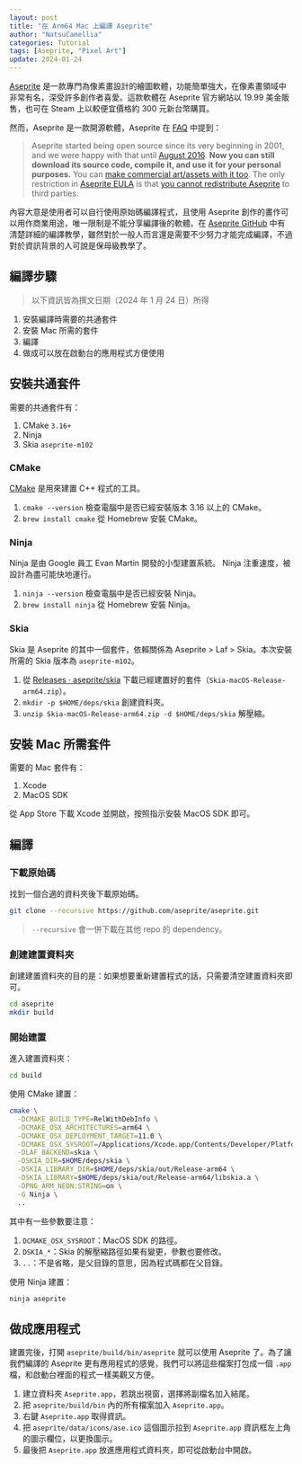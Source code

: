 ```yaml
---
layout: post
title: "在 Arm64 Mac 上編譯 Aseprite"
author: "NatsuCamellia"
categories: Tutorial
tags: [Aseprite, "Pixel Art"]
update: 2024-01-24
---
```


[Aseprite](https://www.aseprite.org) 是一款專門為像素畫設計的繪圖軟體，功能簡單強大，在像素畫領域中非常有名，深受許多創作者喜愛。這款軟體在 Aseprite 官方網站以 19.99 美金販售，也可在 Steam 上以較便宜價格約 300 元新台幣購買。

然而，Aseprite 是一款開源軟體，Aseprite 在 [FAQ](https://www.aseprite.org/faq/#if-aseprite-source-code-is-available-how-is-that-you-are-selling-it) 中提到：

> Aseprite started being open source since its very beginning in 2001, and we were happy with that until [August 2016](http://dev.aseprite.org/post/149797781837/new-source-code-license). **Now you can still download its source code, compile it, and use it for your personal purposes.** You can [make commercial art/assets with it too](https://www.aseprite.org/faq/#can-i-sell-graphics-created-with-aseprite). The only restriction in [Aseprite EULA](https://github.com/aseprite/aseprite/blob/master/EULA.txt) is that [you cannot redistribute Aseprite](https://www.aseprite.org/faq/#can-i-redistribute-aseprite) to third parties.

內容大意是使用者可以自行使用原始碼編譯程式，且使用 Aseprite 創作的畫作可以用作商業用途，唯一限制是不能分享編譯後的軟體。在 [Aseprite GitHub](https://github.com/aseprite/aseprite) 中有清楚詳細的編譯教學，雖然對於一般人而言還是需要不少努力才能完成編譯，不過對於資訊背景的人可說是保母級教學了。

## 編譯步驟

> 以下資訊皆為撰文日期（2024 年 1 月 24 日）所得

1. 安裝編譯時需要的共通套件
2. 安裝 Mac 所需的套件
3. 編譯
4. 做成可以放在啟動台的應用程式方便使用

## 安裝共通套件

需要的共通套件有：
1. CMake `3.16+`
2. Ninja
3. Skia `aseprite-m102`

### CMake

[CMake](https://cmake.org) 是用來建置 C++ 程式的工具。

1.  `cmake --version` 檢查電腦中是否已經安裝版本 3.16 以上的 CMake。
2. `brew install cmake` 從 Homebrew 安裝 CMake。

### Ninja

Ninja 是由 Google 員工 Evan Martin 開發的小型建置系統。 Ninja 注重速度，被設計為盡可能快地運行。

1. `ninja --version` 檢查電腦中是否已經安裝 Ninja。
2. `brew install ninja` 從 Homebrew 安裝 Ninja。

### Skia

Skia 是 Aseprite 的其中一個套件，依賴關係為 Aseprite > Laf > Skia。本次安裝所需的 Skia 版本為 `aseprite-m102`。

1. 從 [Releases · aseprite/skia](https://github.com/aseprite/skia/releases) 下載已經建置好的套件（`Skia-macOS-Release-arm64.zip`）。
2. `mkdir -p $HOME/deps/skia` 創建資料夾。
3. `unzip Skia-macOS-Release-arm64.zip -d $HOME/deps/skia` 解壓縮。

## 安裝 Mac 所需套件

需要的 Mac 套件有：
1. Xcode
2. MacOS SDK

從 App Store 下載 Xcode 並開啟，按照指示安裝 MacOS SDK 即可。

## 編譯

### 下載原始碼

找到一個合適的資料夾後下載原始碼。

```sh
git clone --recursive https://github.com/aseprite/aseprite.git
```

> `--recursive` 會一併下載在其他 repo 的 dependency。

### 創建建置資料夾

創建建置資料夾的目的是：如果想要重新建置程式的話，只需要清空建置資料夾即可。

```sh
cd aseprite
mkdir build
```

### 開始建置

進入建置資料夾：

```sh
cd build
```

使用 CMake 建置：

```sh
cmake \
  -DCMAKE_BUILD_TYPE=RelWithDebInfo \
  -DCMAKE_OSX_ARCHITECTURES=arm64 \
  -DCMAKE_OSX_DEPLOYMENT_TARGET=11.0 \
  -DCMAKE_OSX_SYSROOT=/Applications/Xcode.app/Contents/Developer/Platforms/MacOSX.platform/Developer/SDKs/MacOSX.sdk \
  -DLAF_BACKEND=skia \
  -DSKIA_DIR=$HOME/deps/skia \
  -DSKIA_LIBRARY_DIR=$HOME/deps/skia/out/Release-arm64 \
  -DSKIA_LIBRARY=$HOME/deps/skia/out/Release-arm64/libskia.a \
  -DPNG_ARM_NEON:STRING=on \
  -G Ninja \
  ..
```

其中有一些參數要注意：
1. `DCMAKE_OSX_SYSROOT`：MacOS SDK 的路徑。
2. `DSKIA_*`：Skia 的解壓縮路徑如果有變更，參數也要修改。
3. `..`：不是省略，是父目錄的意思，因為程式碼都在父目錄。

使用 Ninja 建置：

```sh
ninja aseprite
```

## 做成應用程式

建置完後，打開 `aseprite/build/bin/aseprite` 就可以使用 Aseprite 了。為了讓我們編譯的 Aseprite 更有應用程式的感覺，我們可以將這些檔案打包成一個 `.app` 檔，和啟動台裡面的程式一樣美觀又方便。

1. 建立資料夾 `Aseprite.app`，若跳出視窗，選擇將副檔名加入結尾。
2. 把 `aseprite/build/bin` 內的所有檔案加入 `Aseprite.app`。
3. 右鍵 `Aseprite.app` 取得資訊。
4. 把 `aseprite/data/icons/ase.ico` 這個圖示拉到 `Aseprite.app` 資訊框左上角的圖示欄位，以更換圖示。
5. 最後把 `Aseprite.app` 放進應用程式資料夾，即可從啟動台中開啟。
